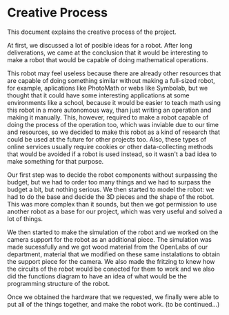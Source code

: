 # Creative Process

This document explains the creative process of the project.

At first, we discussed a lot of posible ideas for a robot. After long deliverations, we came at the conclusion that it would be interesting to make a robot that would be capable of doing mathematical operations.

This robot may feel useless because there are already other resources that are capable of doing something similar without making a full-sized robot, for example, aplications like PhotoMath or webs like Symbolab, but we thought that it could have some interesting applications at some environments like a school, because it would be easier to teach math using this robot in a more autonomous way, than just writing an operation and making it manually. This, however, required to make a robot capable of doing the process of the operation too, which was inviable due to our time and resources, so we decided to make this robot as a kind of research that could be used at the future for other projects too. Also, these types of online services usually require cookies or other data-collecting methods that would be avoided if a robot is used instead, so it wasn't a bad idea to make something for that purpose.

Our first step was to decide the robot components without surpassing the budget, but we had to order too many things and we had to surpass the budget a bit, but nothing serious. We then started to model the robot: we had to do the base and decide the 3D pieces and the shape of the robot. This was more complex than it sounds, but then we got permission to use another robot as a base for our project, which was very useful and solved a lot of things.

We then started to make the simulation of the robot and we worked on the camera support for the robot as an additional piece. The simulation was made sucessfully and we got wood material from the OpenLabs of our department, material that we modified on these same instalations to obtain the support piece for the camera. We also made the fritzing to knew how the circuits of the robot would be conected for them to work and we also did the functions diagram to have an idea of what would be the programming structure of the robot.

Once we obtained the hardware that we requested, we finally were able to put all of the things together, and make the robot work. (to be continued...)